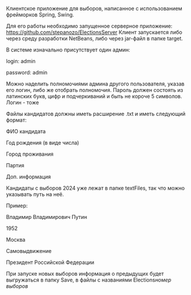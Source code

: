 Клиентское приложение для выборов, написанное с использованием фрейморков Spring, Swing.

Для его работы необходимо запущенное серверное приложение: https://github.com/stepanozo/ElectionsServer
Клиент запускается либо через среду разработки NetBeans, либо через jar-файл в папке target.

В системе изначально присутствует один админ:

login: admin

password: admin

Можно наделить полномочиями админа другого пользователя, указав его логин, либо же отобрать полномочия.
Пароль должен состоять из латинских букв, цифр и подчеркиваний и быть не короче 5 символов. Логин - тоже

Файлы кандидатов должны иметь расширение .txt и иметь следующий формат:

ФИО кандидата

Год рождения (в виде числа)

Город проживания

Партия

Доп. информация

Кандидаты с выборов 2024 уже лежат в папке textFiles, так что можно указывать путь на неё.

Пример:

Владимир Владимирович Путин

1952

Москва

Самовыдвижение

Президент Российской Федерации

При запуске новых выборов информация о предыдущих будет выгружаться в папку Save, в файлы с названиями Elections*номер выборов*
